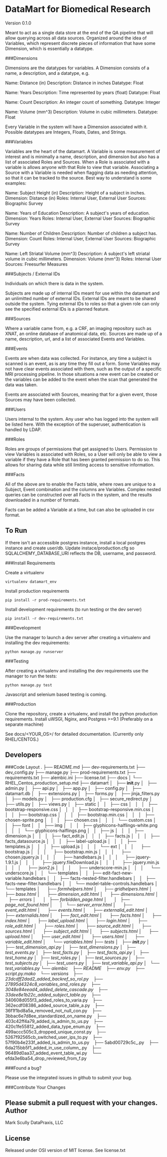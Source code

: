 DataMart for Biomedical Research
================================
Version 0.1.0

Meant to act as a single data store at the end of the QA pipeline that will
allow querying across all data sources. Organized around the idea of Variables,
which represent discrete pieces of information that have some Dimension, which
is essentially a datatype.

###Dimensions

Dimensions are the datatypes for variables. A Dimension consists of a name, a
description, and a datatype, e.g.

Name: Distance (in)
Description: Distance in inches
Datatype: Float

Name: Years
Description: Time represented by years (float)
Datatype: Float

Name: Count
Description: An integer count of something.
Datatype: Integer

Name: Volume (mm^3)
Description: Volume in cubic millimeters.
Datatype: Float

Every Variable in the system will have a Dimension associated with it.
Possible datatypes are Integers, Floats, Dates, and Strings.

###Variables

Variables are the heart of the datamart. A Variable is some measurement of
interest and is minimally a name, description, and dimension but also has a
list of associated Roles and Sources. When a Role is associated with a variable
is allows anyone with that Role to view that variable. Associating a Source
with a Variable is needed when flagging data as needing attention, so that it
can be tracked to the source. Best way to understand is some examples:

Name: Subject Height (in)
Description: Height of a subject in inches.
Dimension: Distance (in)
Roles: Internal User, External User
Sources: Biographic Survey

Name: Years of Education
Description: A subject's years of education.
Dimension: Years
Roles: Internal User, External User
Sources: Biographic Survey

Name: Number of Children
Description: Number of children a subject has.
Dimension: Count
Roles: Internal User, External User
Sources: Biographic Survey

Name: Left Striatal Volume (mm^3)
Description: A subject's left striatal volume in cubic millimeters.
Dimension: Volume (mm^3)
Roles: Internal User
Sources: Freesurfer Measures


###Subjects / External IDs

Individuals on which there is data in the system. 

Subjects are made up of internal IDs meant for use within the datamart and an
unlimitted number of external IDs. External IDs are meant to be shared outside
the system. Tying external IDs to roles so that a given role can only see the
specified external IDs is a planned feature.

###Sources

Where a variable came from, e.g. a CRF, an imaging repository such as XNAT, an
online database of anatomical data, etc. Sources are made up of a name,
description, url, and a list of associated Events and Variables.


###Events

Events are when data was collected. For instance, any time a subject is
scanned is an event, as is any time they fill out a form. Some Variables may
not have clear events associated with them, such as the output of a specific
MRI processing pipeline. In those situations a new event can be created or the
variables can be added to the event when the scan that generated the data was
taken.

Events are associated with Sources, meaning that for a given event, those
Sources may have been collected.


###Users

Users internal to the system. Any user who has logged into the system will be
listed here. With the exception of the superuser, authentication is handled by
LDAP.


###Roles

Roles are groups of permissions that get assigned to Users. Permission to view
Variables is associated with Roles, so a User will only be able to view a
variable if they have a Role that has been granted permission to do so. This
allows for sharing data while still limiting access to sensitive information.

###Facts

All of the above are to enable the Facts table, where rows are unique to a
Subject, Event combination and the columns are Variables. Complex nested
queries can be constructed over all Facts in the system, and the results
downloaded in a number of formats.

Facts can be added a Variable at a time, but can also be uploaded in csv
format.

To Run
------

If there isn't an accessible postgres instance, install a local postgres
instance and create user/db. Update instace/production.cfg so
SQLALCHEMY_DATABASE_URI reflects the DB, username, and password.

###Install Requirements

Create a virtualenv
    
    virtualenv datamart_env

Install production requirements

    pip install -r prod-requirements.txt

Install development requirements (to run testing or the dev server)

    pip install -r dev-requirements.txt
    
###Development

Use the manager to launch a dev server after creating a virtualenv and
installing the dev requirements:

    python manage.py runserver

###Testing

After creating a virtualenv and installing the dev requirements use the manager
to run the tests:

    python manage.py test
    
Javascript and selenium based testing is coming.

###Production

Clone the repository, create a virtualenv, and install the python production
requirements. Install uWSGI, Nginx, and Postgres >=9.1 (Preferably on a
separate machine)

See docs/<YOUR_OS>/ for detailed documentation. (Currently only RHEL/CENTOS.)

Developers
----------

###Code Layout
.
├── README.md
├── dev-requirements.txt
├── dev_config.py
├── manage.py
├── prod-requirements.txt
├── requirements.txt
├── alembic.ini
├── license.txt
├── docs
│   └── RHEL_Centos_production_setup.md
├── datamart
│   ├── __init__.py
│   ├── admin.py
│   ├── api.py
│   ├── app.py
│   ├── config.py
│   ├── datamart.db
│   ├── extensions.py
│   ├── forms.py
│   ├── jinja_filters.py
│   ├── models.py
│   ├── production.cfg
│   ├── secure_redirect.py
│   ├── utils.py
│   ├── views.py
│   ├── static
│   │   ├── css
│   │   │   ├── bootstrap-responsive.css
│   │   │   ├── bootstrap-responsive.min.css
│   │   │   ├── bootstrap.css
│   │   │   ├── bootstrap.min.css
│   │   │   ├── chosen-sprite.png
│   │   │   ├── chosen.css
│   │   │   └── custom.css
│   │   ├── font
│   │   ├── img
│   │   │   ├── glyphicons-halflings-white.png
│   │   │   └── glyphicons-halflings.png
│   │   ├── js
│   │   │   ├── dimension.js
│   │   │   ├── fact_edit.js
│   │   │   ├── facts.js
│   │   │   ├── facts_datasource.js
│   │   │   ├── label-upload.js
│   │   │   ├── templates.js
│   │   │   ├── upload.js
│   │   │   └── ext
│   │   │       ├── bootstrap.js
│   │   │       ├── bootstrap.min.js
│   │   │       ├── chosen.jquery.js
│   │   │       ├── handlebars.js
│   │   │       ├── jquery-1.9.1.js
│   │   │       ├── jquery.fileDownload.js
│   │   │       ├── jquery.min.js
│   │   │       ├── json2.js
│   │   │       ├── underscore-min.js
│   │   │       └── underscore.js
│   │   └── templates
│   │       ├── edit-fact-new-variable.handlebars
│   │       ├── facts-nested-filter.handlebars
│   │       ├── facts-new-filter.handlebars
│   │       └── model-table-controls.handlebars
│   └── templates
│       ├── _formhelpers.html
│       ├── _gridhelpers.html
│       ├── base.html
│       ├── dimension_edit.html
│       ├── dimensions.html
│       ├── errors
│       │   ├── forbidden_page.html
│       │   ├── page_not_found.html
│       │   └── server_error.html
│       ├── event_edit.html
│       ├── events.html
│       ├── externalid_edit.html
│       ├── externalids.html
│       ├── fact_edit.html
│       ├── facts.html
│       ├── index.html
│       ├── label_upload.html
│       ├── login.html
│       ├── role_edit.html
│       ├── roles.html
│       ├── source_edit.html
│       ├── sources.html
│       ├── subject_edit.html
│       ├── subjects.html
│       ├── upload.html
│       ├── user_edit.html
│       ├── users.html
│       ├── variable_edit.html
│       └── variables.html
├── tests
│   ├── __init__.py
│   ├── test_dimension_api.py
│   ├── test_dimensions.py
│   ├── test_events.py
│   ├── test_facts.py
│   ├── test_facts_api.py
│   ├── test_home.py
│   ├── test_roles.py
│   ├── test_sources.py
│   ├── test_subjects.py
│   ├── test_users.py
│   ├── test_variable_api.py
│   └── test_variables.py
└── alembic
    ├── README
    ├── env.py
    ├── script.py.mako
    └── versions
        ├── 23dcdff2dad2_added_backref_so_rol.py
        ├── 27895d4324c8_variables_and_roles_.py
        ├── 3048e84eead4_added_delete_cascade.py
        ├── 33dee8e1b22c_added_subject_table_.py
        ├── 340608d055f3_added_roles_to_varia.py
        ├── 362ecdf08386_added_source_table_a.py
        ├── 36f1f1bd8a5a_removed_not_null_con.py
        ├── 3bbac6e7d8ee_standardized_on_name.py
        ├── 403c42ff4a79_added_is_admin_to_us.py
        ├── 420c1fe55812_added_data_type_enum.py
        ├── 499accc505c3_dropped_unique_const.py
        ├── 5267f92565cb_switched_user_ips_to.py
        ├── 57f90b4e233f_added_is_admin_to_us.py
        ├── 5abd00729c5c_.py
        ├── 6da215bb5f1_added_in_use_column_.py
        ├── 96489d0aa37_added_event_table_wi.py
        └── efda3e6ba54_drop_reviewed_from_f.py


###Found a bug?

Please use the integrated issues in github to submit your bug.

###Contribute Your Changes

Please submit a pull request with your changes. 
Author
------

Mark Scully
DataPraxis, LLC

License
-------

Released under OSI version of MIT license. See license.txt

